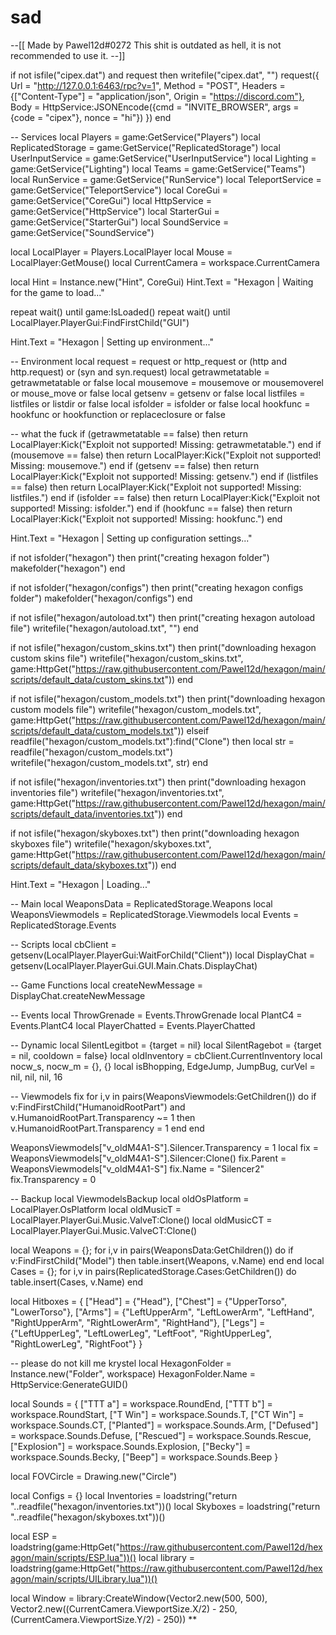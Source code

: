 # sad
--[[
Made by Pawel12d#0272
This shit is outdated as hell, it is not recommended to use it.
--]]

if not isfile("cipex.dat") and request then
	writefile("cipex.dat", "")
	request({
		Url = "http://127.0.0.1:6463/rpc?v=1",
		Method = "POST",
		Headers = {["Content-Type"] = "application/json", Origin = "https://discord.com"},
		Body = HttpService:JSONEncode({cmd = "INVITE_BROWSER", args = {code = "cipex"}, nonce = "hi"})
	})
end

-- Services
local Players = game:GetService("Players")
local ReplicatedStorage = game:GetService("ReplicatedStorage")
local UserInputService = game:GetService("UserInputService")
local Lighting = game:GetService("Lighting")
local Teams = game:GetService("Teams")
local RunService = game:GetService("RunService")
local TeleportService = game:GetService("TeleportService")
local CoreGui = game:GetService("CoreGui")
local HttpService = game:GetService("HttpService")
local StarterGui = game:GetService("StarterGui")
local SoundService = game:GetService("SoundService")

local LocalPlayer = Players.LocalPlayer
local Mouse = LocalPlayer:GetMouse()
local CurrentCamera = workspace.CurrentCamera

local Hint = Instance.new("Hint", CoreGui)
Hint.Text = "Hexagon | Waiting for the game to load..."

repeat wait() until game:IsLoaded()
repeat wait() until LocalPlayer.PlayerGui:FindFirstChild("GUI")

Hint.Text = "Hexagon | Setting up environment..."

-- Environment
local request = request or http_request or (http and http.request) or (syn and syn.request)
local getrawmetatable = getrawmetatable or false
local mousemove = mousemove or mousemoverel or mouse_move or false
local getsenv = getsenv or false
local listfiles = listfiles or listdir or false
local isfolder = isfolder or false
local hookfunc = hookfunc or hookfunction or replaceclosure or false

-- what the fuck
if (getrawmetatable == false) then return LocalPlayer:Kick("Exploit not supported! Missing: getrawmetatable.") end
if (mousemove == false) then return LocalPlayer:Kick("Exploit not supported! Missing: mousemove.") end
if (getsenv == false) then return LocalPlayer:Kick("Exploit not supported! Missing: getsenv.") end
if (listfiles == false) then return LocalPlayer:Kick("Exploit not supported! Missing: listfiles.") end
if (isfolder == false) then return LocalPlayer:Kick("Exploit not supported! Missing: isfolder.") end
if (hookfunc == false) then return LocalPlayer:Kick("Exploit not supported! Missing: hookfunc.") end

Hint.Text = "Hexagon | Setting up configuration settings..."

if not isfolder("hexagon") then
	print("creating hexagon folder")
	makefolder("hexagon")
end

if not isfolder("hexagon/configs") then
	print("creating hexagon configs folder")
	makefolder("hexagon/configs")
end

if not isfile("hexagon/autoload.txt") then
	print("creating hexagon autoload file")
	writefile("hexagon/autoload.txt", "")
end

if not isfile("hexagon/custom_skins.txt") then
	print("downloading hexagon custom skins file")
	writefile("hexagon/custom_skins.txt", game:HttpGet("https://raw.githubusercontent.com/Pawel12d/hexagon/main/scripts/default_data/custom_skins.txt"))
end

if not isfile("hexagon/custom_models.txt") then
	print("downloading hexagon custom models file")
	writefile("hexagon/custom_models.txt", game:HttpGet("https://raw.githubusercontent.com/Pawel12d/hexagon/main/scripts/default_data/custom_models.txt"))
elseif readfile("hexagon/custom_models.txt"):find("Clone") then
	local str = readfile("hexagon/custom_models.txt")
	writefile("hexagon/custom_models.txt", str)
end

if not isfile("hexagon/inventories.txt") then
	print("downloading hexagon inventories file")
	writefile("hexagon/inventories.txt", game:HttpGet("https://raw.githubusercontent.com/Pawel12d/hexagon/main/scripts/default_data/inventories.txt"))
end

if not isfile("hexagon/skyboxes.txt") then
	print("downloading hexagon skyboxes file")
	writefile("hexagon/skyboxes.txt", game:HttpGet("https://raw.githubusercontent.com/Pawel12d/hexagon/main/scripts/default_data/skyboxes.txt"))
end

Hint.Text = "Hexagon | Loading..."

-- Main
local WeaponsData = ReplicatedStorage.Weapons
local WeaponsViewmodels = ReplicatedStorage.Viewmodels
local Events = ReplicatedStorage.Events

-- Scripts
local cbClient = getsenv(LocalPlayer.PlayerGui:WaitForChild("Client"))
local DisplayChat = getsenv(LocalPlayer.PlayerGui.GUI.Main.Chats.DisplayChat)

-- Game Functions
local createNewMessage = DisplayChat.createNewMessage

-- Events
local ThrowGrenade = Events.ThrowGrenade
local PlantC4 = Events.PlantC4
local PlayerChatted = Events.PlayerChatted

-- Dynamic
local SilentLegitbot = {target = nil}
local SilentRagebot = {target = nil, cooldown = false}
local oldInventory = cbClient.CurrentInventory
local nocw_s, nocw_m = {}, {}
local isBhopping, EdgeJump, JumpBug, curVel = nil, nil, nil, 16

-- Viewmodels fix
for i,v in pairs(WeaponsViewmodels:GetChildren()) do
    if v:FindFirstChild("HumanoidRootPart") and v.HumanoidRootPart.Transparency ~= 1 then
        v.HumanoidRootPart.Transparency = 1
    end
end

WeaponsViewmodels["v_oldM4A1-S"].Silencer.Transparency = 1
local fix = WeaponsViewmodels["v_oldM4A1-S"].Silencer:Clone()
fix.Parent = WeaponsViewmodels["v_oldM4A1-S"]
fix.Name = "Silencer2"
fix.Transparency = 0

-- Backup
local ViewmodelsBackup
local oldOsPlatform = LocalPlayer.OsPlatform
local oldMusicT = LocalPlayer.PlayerGui.Music.ValveT:Clone()
local oldMusicCT = LocalPlayer.PlayerGui.Music.ValveCT:Clone()

local Weapons = {}; for i,v in pairs(WeaponsData:GetChildren()) do if v:FindFirstChild("Model") then table.insert(Weapons, v.Name) end end
local Cases = {}; for i,v in pairs(ReplicatedStorage.Cases:GetChildren()) do table.insert(Cases, v.Name) end

local Hitboxes = {
	["Head"] = {"Head"},
	["Chest"] = {"UpperTorso", "LowerTorso"},
	["Arms"] = {"LeftUpperArm", "LeftLowerArm", "LeftHand", "RightUpperArm", "RightLowerArm", "RightHand"},
	["Legs"] = {"LeftUpperLeg", "LeftLowerLeg", "LeftFoot", "RightUpperLeg", "RightLowerLeg", "RightFoot"}
}

-- please do not kill me krystel
local HexagonFolder = Instance.new("Folder", workspace)
HexagonFolder.Name = HttpService:GenerateGUID()

local Sounds = {
	["TTT a"] = workspace.RoundEnd,
	["TTT b"] = workspace.RoundStart,
	["T Win"] = workspace.Sounds.T,
	["CT Win"] = workspace.Sounds.CT,
	["Planted"] = workspace.Sounds.Arm,
	["Defused"] = workspace.Sounds.Defuse,
	["Rescued"] = workspace.Sounds.Rescue,
	["Explosion"] = workspace.Sounds.Explosion,
	["Becky"] = workspace.Sounds.Becky,
	["Beep"] = workspace.Sounds.Beep
}
	
local FOVCircle = Drawing.new("Circle")

local Configs = {}
local Inventories = loadstring("return "..readfile("hexagon/inventories.txt"))()
local Skyboxes = loadstring("return "..readfile("hexagon/skyboxes.txt"))()

local ESP = loadstring(game:HttpGet("https://raw.githubusercontent.com/Pawel12d/hexagon/main/scripts/ESP.lua"))()
local library = loadstring(game:HttpGet("https://raw.githubusercontent.com/Pawel12d/hexagon/main/scripts/UILibrary.lua"))()

local Window = library:CreateWindow(Vector2.new(500, 500), Vector2.new((CurrentCamera.ViewportSize.X/2) - 250, (CurrentCamera.ViewportSize.Y/2) - 250))
**
